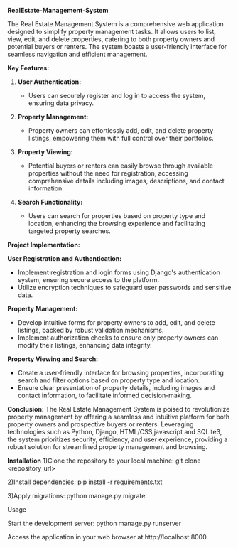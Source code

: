 **RealEstate-Management-System**

The Real Estate Management System is a comprehensive web application designed to simplify property management tasks. It allows users to list, view, edit, and delete properties, catering to both property owners and potential buyers or renters. The system boasts a user-friendly interface for seamless navigation and efficient management.

**Key Features:**

1. **User Authentication:**  
   - Users can securely register and log in to access the system, ensuring data privacy.
   
2. **Property Management:**  
   - Property owners can effortlessly add, edit, and delete property listings, empowering them with full control over their portfolios.
   
3. **Property Viewing:**  
   - Potential buyers or renters can easily browse through available properties without the need for registration, accessing comprehensive details including images, descriptions, and contact information.

4. **Search Functionality:**  
   - Users can search for properties based on property type and location, enhancing the browsing experience and facilitating targeted property searches.

**Project Implementation:**

**User Registration and Authentication:**  
  - Implement registration and login forms using Django's authentication system, ensuring secure access to the platform.
  - Utilize encryption techniques to safeguard user passwords and sensitive data.

  **Property Management:**  
  - Develop intuitive forms for property owners to add, edit, and delete listings, backed by robust validation mechanisms.
  - Implement authorization checks to ensure only property owners can modify their listings, enhancing data integrity.

 **Property Viewing and Search:**  
  - Create a user-friendly interface for browsing properties, incorporating search and filter options based on property type and location.
  - Ensure clear presentation of property details, including images and contact information, to facilitate informed decision-making.

**Conclusion:**
The Real Estate Management System is poised to revolutionize property management by offering a seamless and intuitive platform for both property owners and prospective buyers or renters. Leveraging technologies such as Python, Django, HTML/CSS,javascript and SQLite3, the system prioritizes security, efficiency, and user experience, providing a robust solution for streamlined property management and browsing.

**Installation**
1)Clone the repository to your local machine:
git clone <repository_url>

2)Install dependencies:
pip install -r requirements.txt

3)Apply migrations:
python manage.py migrate

Usage

Start the development server:
python manage.py runserver


Access the application in your web browser at http://localhost:8000.
